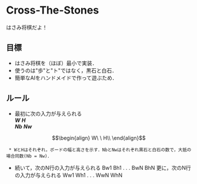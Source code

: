 # Cross-The-Stones
はさみ将棋だよ！
## 目標
* はさみ将棋を（ほぼ）最小で実装．
* 使うのは"歩"と"ト"ではなく，黒石と白石．
* 簡単なAIをハンドメイドで作って遊ぶため．


## ルール
 * 最初に次の入力が与えられる  
***W*** ***H***  
***Nb*** ***Nw***  
```math
\begin{align}
	W\ \ H\\
\end{align}
```
	 * WとHはそれぞれ，ボードの幅と高さを示す．NbとNwはそれぞれ黒石と白石の数で，大抵の場合同数(Nb = Nw)．  
 * 続いて，次のN行の入力が与えられる
Bw1 Bh1
.
.
.
BwN BhN
更に，次のN行の入力が与えられる
Ww1 Wh1
.
.
.
WwN WhN

